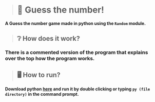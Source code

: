 > # 🎲 Guess the number!
**A Guess the number game made in python using the `Random` module.**
> ## ❔ How does it work?
### **There is a commented version of the program that explains over the top how the program works.**
> ## 🖥️ How to run?
**Download python [here](https://www.python.org/downloads) and run it by double clicking or typing `py (file directory)` in the command prompt.**
